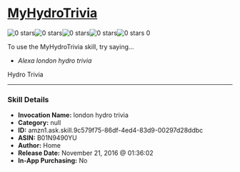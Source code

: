 # [MyHydroTrivia](http://alexa.amazon.com/#skills/amzn1.ask.skill.9c579f75-86df-4ed4-83d9-00297d28ddbc)
![0 stars](../../images/ic_star_border_black_18dp_1x.png)![0 stars](../../images/ic_star_border_black_18dp_1x.png)![0 stars](../../images/ic_star_border_black_18dp_1x.png)![0 stars](../../images/ic_star_border_black_18dp_1x.png)![0 stars](../../images/ic_star_border_black_18dp_1x.png) 0

To use the MyHydroTrivia skill, try saying...

* *Alexa london hydro trivia*

Hydro Trivia

***

### Skill Details

* **Invocation Name:** london hydro trivia
* **Category:** null
* **ID:** amzn1.ask.skill.9c579f75-86df-4ed4-83d9-00297d28ddbc
* **ASIN:** B01N9490YU
* **Author:** Home
* **Release Date:** November 21, 2016 @ 01:36:02
* **In-App Purchasing:** No
